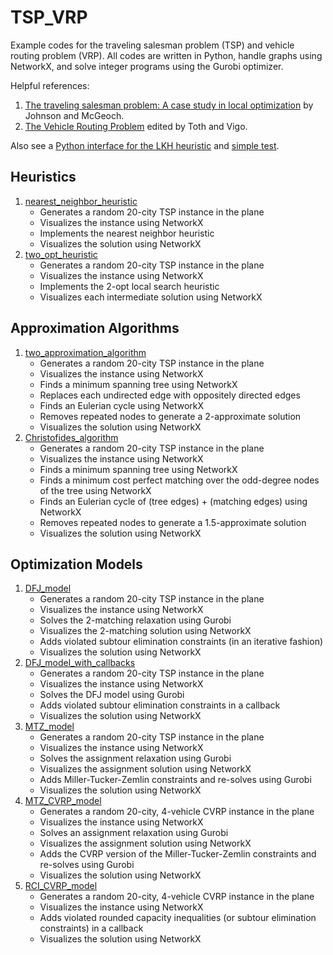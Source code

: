 # TSP_VRP
Example codes for the traveling salesman problem (TSP) and vehicle routing problem (VRP). All codes are written in Python, handle graphs using NetworkX, and solve integer programs using the Gurobi optimizer. 

Helpful references: 
1. [The traveling salesman problem: A case study in local optimization](https://scholar.google.com/scholar?cluster=8249601619393406923&hl=en&as_sdt=0,37) by Johnson and McGeoch.
2. [The Vehicle Routing Problem](https://scholar.google.com/scholar?cluster=5139244580018150315&hl=en&as_sdt=0,37) edited by Toth and Vigo.

Also see a [Python interface for the LKH heuristic](https://github.com/fikisipi/elkai) and [simple test](https://github.com/AustinLBuchanan/LKH_test/blob/main/lkh-test.ipynb).


## Heuristics
1. [nearest_neighbor_heuristic](https://github.com/AustinLBuchanan/TSP_VRP/blob/main/nearest_neighbor_heuristic.ipynb)
   - Generates a random 20-city TSP instance in the plane
   - Visualizes the instance using NetworkX
   - Implements the nearest neighbor heuristic
   - Visualizes the solution using NetworkX
2. [two_opt_heuristic](https://github.com/AustinLBuchanan/TSP_VRP/blob/main/two_opt_heuristic.ipynb)
   - Generates a random 20-city TSP instance in the plane
   - Visualizes the instance using NetworkX
   - Implements the 2-opt local search heuristic
   - Visualizes each intermediate solution using NetworkX

## Approximation Algorithms
1. [two_approximation_algorithm](https://github.com/AustinLBuchanan/TSP_VRP/blob/main/two_approximation_algorithm.ipynb)
   - Generates a random 20-city TSP instance in the plane
   - Visualizes the instance using NetworkX
   - Finds a minimum spanning tree using NetworkX
   - Replaces each undirected edge with oppositely directed edges
   - Finds an Eulerian cycle using NetworkX
   - Removes repeated nodes to generate a 2-approximate solution
   - Visualizes the solution using NetworkX
2. [Christofides_algorithm](https://github.com/AustinLBuchanan/TSP_VRP/blob/main/Christofides_algorithm.ipynb)
   - Generates a random 20-city TSP instance in the plane
   - Visualizes the instance using NetworkX
   - Finds a minimum spanning tree using NetworkX
   - Finds a minimum cost perfect matching over the odd-degree nodes of the tree using NetworkX
   - Finds an Eulerian cycle of (tree edges) + (matching edges) using NetworkX
   - Removes repeated nodes to generate a 1.5-approximate solution
   - Visualizes the solution using NetworkX

## Optimization Models
1. [DFJ_model](https://github.com/AustinLBuchanan/TSP_VRP/blob/main/DFJ_model.ipynb)
   - Generates a random 20-city TSP instance in the plane
   - Visualizes the instance using NetworkX
   - Solves the 2-matching relaxation using Gurobi
   - Visualizes the 2-matching solution using NetworkX
   - Adds violated subtour elimination constraints (in an iterative fashion)
   - Visualizes the solution using NetworkX
2. [DFJ_model_with_callbacks](https://github.com/AustinLBuchanan/TSP_VRP/blob/main/DFJ_model_with_callbacks.ipynb)
   - Generates a random 20-city TSP instance in the plane
   - Visualizes the instance using NetworkX
   - Solves the DFJ model using Gurobi
   - Adds violated subtour elimination constraints in a callback
   - Visualizes the solution using NetworkX
3. [MTZ_model](https://github.com/AustinLBuchanan/TSP_VRP/blob/main/MTZ_model.ipynb)
   - Generates a random 20-city TSP instance in the plane
   - Visualizes the instance using NetworkX
   - Solves the assignment relaxation using Gurobi
   - Visualizes the assignment solution using NetworkX
   - Adds Miller-Tucker-Zemlin constraints and re-solves using Gurobi
   - Visualizes the solution using NetworkX
4. [MTZ_CVRP_model](https://github.com/AustinLBuchanan/TSP_VRP/blob/main/MTZ_CVRP_model.ipynb)
   - Generates a random 20-city, 4-vehicle CVRP instance in the plane
   - Visualizes the instance using NetworkX
   - Solves an assignment relaxation using Gurobi
   - Visualizes the assignment solution using NetworkX
   - Adds the CVRP version of the Miller-Tucker-Zemlin constraints and re-solves using Gurobi
   - Visualizes the solution using NetworkX
5. [RCI_CVRP_model](https://github.com/AustinLBuchanan/TSP_VRP/blob/main/RCI_CVRP_model.ipynb)
   - Generates a random 20-city, 4-vehicle CVRP instance in the plane
   - Visualizes the instance using NetworkX
   - Adds violated rounded capacity inequalities (or subtour elimination constraints) in a callback
   - Visualizes the solution using NetworkX
